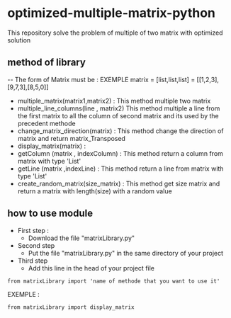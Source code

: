 # optimized-multiple-matrix-python
This repository solve the problem of multiple of two matrix with optimized solution
## method of library 
  -- The form of Matrix must be : EXEMPLE matrix = [list,list,list] = [[1,2,3],[9,7,3],[8,5,0]] 
  - multiple_matrix(matrix1,matrix2) :
      This method multiple two matrix 
  - multiple_line_columns(line , matrix2) 
      This method multiple a line from the first matrix to all the column of second matrix and its used by the precedent methode
  - change_matrix_direction(matrix) :
      This method change the direction of matrix and return matrix_Transposed
  - display_matrix(matrix) :
  - getColumn (matrix , indexColumn) :
      This method return a column from matrix with type 'List'
  - getLine (matrix  ,indexLine) :
      This method return a line from matrix with type 'List'
  - create_random_matrix(size_matrix) :
      This method get size matrix and return a matrix with length(size) with a random value
## how to use module 

* First step :
    - Download the file "matrixLibrary.py"
* Second step 
    - Put the file "matrixLibrary.py" in the same directory of your project 
* Third step 
    - Add this line in the head of your project file 
      
```
from matrixLibrary import 'name of methode that you want to use it' 
```
      
EXEMPLE :
      
```
from matrixLibrary import display_matrix
```
